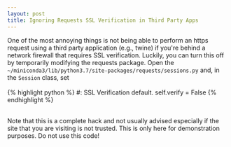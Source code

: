 ```yaml
---
layout: post
title: Ignoring Requests SSL Verification in Third Party Apps
---
```


<!--
<img class="img-left" align="left" src="{{ site.url }}/images/">
-->

<!--
_WARNING: This is unsafe!_
-->

One of the most annoying things is not being able to perform an https request using a third party application (e.g., twine) if you're behind a network firewall that requires SSL verification. Luckily, you can turn this off by temporarily modifying the requests package. Open the `~/miniconda3/lib/python3.7/site-packages/requests/sessions.py` and, in the `Session` class, set
<br><br>
{% highlight python %}
#: SSL Verification default.
self.verify = False
{% endhighlight %}
<br><br>

<!--
Alternatively, directly from the command line, you might be able to tell the `ssl` Python module to temporarily disable SSL verification before running the Python program:
<br><br>
{% highlight %}
PYTHONHTTPSVERIFY=0 python your_script.py
{% endhighlight %}
<br><br>
-->

Note that this is a complete hack and not usually advised especially if the site that you are visiting is not trusted. This is only here for demonstration purposes. Do not use this code! 
